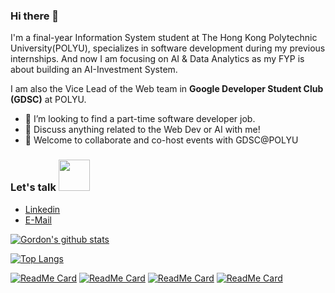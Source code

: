 ### Hi there 👋
I'm a final-year Information System student at The Hong Kong Polytechnic University(POLYU), specializes in software development during my previous internships. And now I am focusing on AI & Data Analytics as my FYP is about building an AI-Investment System.

I am also the Vice Lead of the Web team in  **Google Developer Student Club (GDSC)** at POLYU.

- 🌟 I’m looking to find a part-time software developer job.
- 💬 Discuss anything related to the Web Dev or AI with me!
- 🤝 Welcome to collaborate and co-host events with GDSC@POLYU



### Let's talk <img src="https://media1.giphy.com/media/Qyo4wXCuIUNZJ4Qykp/giphy.gif" width="50">
  - [Linkedin](https://www.linkedin.com/in/ho-yin-tse/)
  - [E-Mail](mailto:tsehoyin.gordon@gmail.com)


[![Gordon's github stats](https://github-readme-stats.vercel.app/api?username=GordonTse0922&show_icons=true&theme=tokyonight)](https://github.com/GordonTse0922)

[![Top Langs](https://github-readme-stats.vercel.app/api/top-langs/?username=GordonTse0922&exclude_repo=DevOps&hide=c%23&theme=tokyonight)](https://github.com/GordonTse0922)


[![ReadMe Card](https://github-readme-stats.vercel.app/api/pin/?username=GordonTse0922&repo=HousePriceCompetition&theme=tokyonight)](https://github.com/GordonTse0922/HousePriceCompetition)
[![ReadMe Card](https://github-readme-stats.vercel.app/api/pin/?username=GordonTse0922&repo=GDSC-sample-profolio&theme=tokyonight)](https://github.com/GordonTse0922/GDSC-sample-profolio)
[![ReadMe Card](https://github-readme-stats.vercel.app/api/pin/?username=GordonTse0922&repo=GordonTse0922.github.io&theme=tokyonight)](https://github.com/GordonTse0922/GordonTse0922.github.io)
[![ReadMe Card](https://github-readme-stats.vercel.app/api/pin/?username=GordonTse0922&repo=dotfiles&theme=tokyonight)](https://github.com/GordonTse0922/dotfiles)
